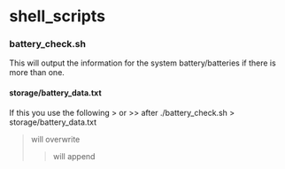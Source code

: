 # shell_scripts

### battery_check.sh

This will output the information for the system battery/batteries if there is more than one.

#### storage/battery_data.txt

If this you use the following > or >> after ./battery_check.sh > storage/battery_data.txt

> will overwrite
>
> > will append

